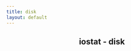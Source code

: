 ```yaml
---
title: disk
layout: default
---
```


<center><h2>iostat - disk</h2></center>
<div id="chart_1">
	<script>
        create_graph("lineChart", "timeseries", "chart_1", "IOPS", null, null, { csvfiles: [ "csv/disk_IOPS.csv" ], threshold: 1 });
	</script>
</div>
<div id="chart_2">
	<script>
        create_graph("lineChart", "timeseries", "chart_2", "Queue_Size", null, null, { csvfiles: [ "csv/disk_Queue_Size.csv" ], threshold: 0.01 });
	</script>
</div>
<div id="chart_3">
	<script>
		create_graph("lineChart", "timeseries", "chart_3", "Request_Merges", null, null, { csvfiles: [ "csv/disk_Request_Merges.csv" ], threshold: 0.1 });
	</script>
</div>
<div id="chart_4">
	<script>
        create_graph("lineChart", "timeseries", "chart_4", "Request_Size", null, null, { csvfiles: [ "csv/disk_Request_Size.csv" ], threshold: 0.1 });
	</script>
</div>
<div id="chart_5">
	<script>
        create_graph("lineChart", "timeseries", "chart_5", "Throughput", null, null, { csvfiles: [ "csv/disk_Throughput.csv" ], threshold: 1 });
	</script>
</div>
<div id="chart_6">
	<script>
        create_graph("lineChart", "timeseries", "chart_6", "Utilization", null, null, { csvfiles: [ "csv/disk_Utilization.csv" ], threshold: 1 });
	</script>
</div>
<div id="chart_7">
	<script>
        create_graph("lineChart", "timeseries", "chart_7", "Wait_Time", null, null, { csvfiles: [ "csv/disk_Wait_Time.csv" ], threshold: 0.1 });
	</script>
</div>
